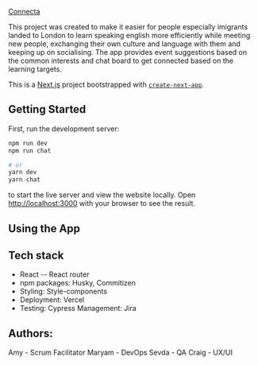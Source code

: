 [Connecta](https://final-project-chat-app.vercel.app/)

This project was created to make it easier for people especially imigrants landed to London to learn speaking english more efficiently while meeting new people, exchanging their own culture and language with them and keeping up on socialising. The app provides event suggestions based on the common interests and chat board to get connected based on the learning targets.    


This is a [Next.js](https://nextjs.org/) project bootstrapped with [`create-next-app`](https://github.com/vercel/next.js/tree/canary/packages/create-next-app).

## Getting Started

First, run the development server:

```bash
npm run dev
npm run chat

# or
yarn dev
yarn chat
```

to start the live server and view the website locally.
Open [http://localhost:3000](http://localhost:3000) with your browser to see the result.

## Using the App

## Tech stack
- React
 -- React router
- npm packages: Husky, Commitizen
- Styling: Style-components
- Deployment: Vercel
- Testing: Cypress
Management: Jira

## Authors:
Amy - Scrum Facilitator
Maryam - DevOps
Sevda - QA
Craig - UX/UI

